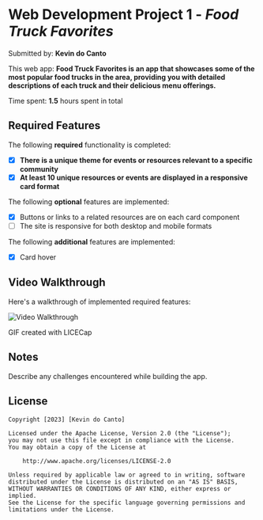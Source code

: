 # Web Development Project 1 - _Food Truck Favorites_

Submitted by: **Kevin do Canto**

This web app: **Food Truck Favorites is an app that showcases some of the most popular food trucks in the area, providing you with detailed descriptions of each truck and their delicious menu offerings.**

Time spent: **1.5** hours spent in total

## Required Features

The following **required** functionality is completed:

- [x] **There is a unique theme for events or resources relevant to a specific community**
- [x] **At least 10 unique resources or events are displayed in a responsive card format**

The following **optional** features are implemented:

- [x] Buttons or links to a related resources are on each card component
- [ ] The site is responsive for both desktop and mobile formats

The following **additional** features are implemented:

- [x] Card hover

## Video Walkthrough

Here's a walkthrough of implemented required features:

<img src='https://imgur.com/a/Ww8DKx3' title='Video Walkthrough' width='' alt='Video Walkthrough' />

GIF created with LICECap

## Notes

Describe any challenges encountered while building the app.

## License

    Copyright [2023] [Kevin do Canto]

    Licensed under the Apache License, Version 2.0 (the "License");
    you may not use this file except in compliance with the License.
    You may obtain a copy of the License at

        http://www.apache.org/licenses/LICENSE-2.0

    Unless required by applicable law or agreed to in writing, software
    distributed under the License is distributed on an "AS IS" BASIS,
    WITHOUT WARRANTIES OR CONDITIONS OF ANY KIND, either express or implied.
    See the License for the specific language governing permissions and
    limitations under the License.
